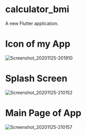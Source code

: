 # calculator_bmi

A new Flutter application.

# Icon of my App

![Screenshot_20201125-201910](https://user-images.githubusercontent.com/74812642/100252376-9d296100-2f61-11eb-89e8-f784b5e10f9e.png)


# Splash Screen

![Screenshot_20201125-210152](https://user-images.githubusercontent.com/74812642/100252402-a3b7d880-2f61-11eb-8ba8-bfcb090facc9.png)


# Main Page of App

![Screenshot_20201125-210157](https://user-images.githubusercontent.com/74812642/100252413-a7e3f600-2f61-11eb-891d-6c3ffdbf95c4.png)
